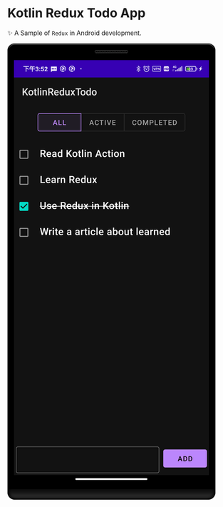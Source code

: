 # Kotlin Redux Todo App

✨ A Sample of  `Redux` in Android development.

![TodoApp](images/device-2020-11-16-155256.png)
